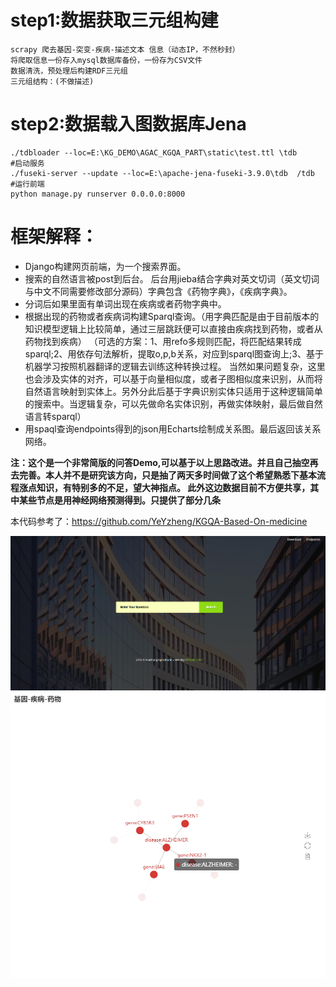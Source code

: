 # step1:数据获取三元组构建
    scrapy 爬去基因-突变-疾病-描述文本 信息（动态IP，不然秒封）
    将爬取信息一份存入mysql数据库备份，一份存为CSV文件
    数据清洗，预处理后构建RDF三元组
    三元组结构：(不做描述)

# step2:数据载入图数据库Jena
    ./tdbloader --loc=E:\KG_DEMO\AGAC_KGQA_PART\static\test.ttl \tdb
    #启动服务
    ./fuseki-server --update --loc=E:\apache-jena-fuseki-3.9.0\tdb  /tdb
    #运行前端
    python manage.py runserver 0.0.0.0:8000


# 框架解释：
+ Django构建网页前端，为一个搜索界面。
+ 搜索的自然语言被post到后台。
后台用jieba结合字典对英文切词（英文切词与中文不同需要修改部分源码）字典包含《药物字典》，《疾病字典》。
+ 分词后如果里面有单词出现在疾病或者药物字典中。
+ 根据出现的药物或者疾病词构建Sparql查询。（用字典匹配是由于目前版本的知识模型逻辑上比较简单，通过三层跳跃便可以直接由疾病找到药物，或者从药物找到疾病）
（可选的方案：1、用refo多规则匹配，将匹配结果转成sparql;2、用依存句法解析，提取o,p,b关系，对应到sparql图查询上;3、基于机器学习按照机器翻译的逻辑去训练这种转换过程。
当然如果问题复杂，这里也会涉及实体的对齐，可以基于向量相似度，或者子图相似度来识别，从而将自然语言映射到实体上。另外分此后基于字典识别实体只适用于这种逻辑简单的搜索中。当逻辑复杂，可以先做命名实体识别，再做实体映射，最后做自然语言转sparql）
+ 用spaql查询endpoints得到的json用Echarts绘制成关系图。最后返回该关系网络。



<strong>注：这个是一个非常简版的问答Demo,可以基于以上思路改进。并且自己抽空再去完善。本人并不是研究该方向，只是抽了两天多时间做了这个希望熟悉下基本流程涨点知识，有特别多的不足，望大神指点。
此外这边数据目前不方便共享，其中某些节点是用神经网络预测得到。只提供了部分几条</strong>

本代码参考了：https://github.com/YeYzheng/KGQA-Based-On-medicine

![](/picture/20181101110113.png)
![](/picture/1-1.png)
